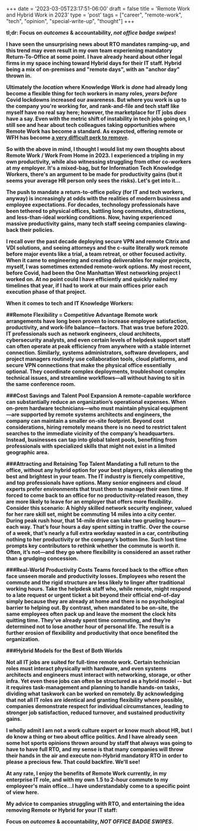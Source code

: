 +++
date = '2023-03-05T23:17:51-06:00'
draft = false
title = 'Remote Work and Hybrid Work in 2023'
type = 'post'
tags = ["career", "remote-work", "tech", "opinion", "special-write-up", "thought"]
+++

<div style="font-size: 14px;">
<b>tl;dr: Focus on <i>outcomes</i> & accountability, <i>not office badge swipes</i>!
</div>

I have seen the unsurprising news about RTO mandates ramping-up, and this trend may even result in my own team experiening mandatory Return-To-Office at some point.  I have already heard about other legal firms in my space inching toward Hybrid days for their IT staff.  Hybrid being a mix of on-premises and "remote days", with an "anchor day" thrown in.<br />

Ultimately the <i>location</i> where Knowledge Work is <i>done</i> had already long become a flexible thing for tech workers in many roles, <i>years before</i> Covid lockdowns increased our awareness.  But where you work is up to the company you're working for, and rank-and-file and tech staff like myself have no real say here; however, the marketplace for IT jobs <i>does</i> have a say.  Even with the metric shift of instability in tech jobs going on, I still see and hear about tech colleagues taking opportunities where Remote Work has become a standard.  As expected, offering remote or WFH has become <a href="https://sloanreview.mit.edu/article/return-to-office-mandates-how-to-lose-your-best-performers/">a very difficult perk to remove</a>.<br />

So with the above in mind, I thought I would list my own thoughts about Remote Work / Work From Home in 2023.  I experienced a tripling in my own productivity, while also witnessing struggling from other co-workers at my employer.  It's a mixed-bag, but for Information Tech Knowledge Workers, there's an argument to be made for productivity gains (but it seems your average HR person only sees the risks).  Let's get into it... <br />

The push to mandate a return-to-office policy (for IT and tech workers, anyway) is increasingly at odds with the realities of modern business and employee expectations. For decades, technology professionals have been tethered to physical offices, battling long commutes, distractions, and less-than-ideal working conditions. Now, having experienced massive productivity gains, many tech staff seeing companies clawing-back their policies. <br /> 

I recall over the past decade deploying secure VPN and remote Citrix and VDI solutions, and seeing attorneys and the c-suite literally work remote before major events like a trial, a team retreat, or other focused activity.  When it came to engineering and creating deliverables for major projects, myself, I was sometimes extended remote-work options.  My most recent, before Covid, had been the One Manhattan West networking project I worked on.  At no point could I have efficiently and quickly nailed my timelines that year, if I had to work at our main offices prior each execution phase of that project. <br />

When it comes to tech and IT Knowledge Workers: 

##Remote Flexibility = Competitive Advantage
Remote work arrangements have long been proven to increase employee satisfaction, productivity, and work-life balance—factors.  That was true before 2020. IT professionals such as network engineers, cloud architects, cybersecurity analysts, and even certain levels of helpdesk support staff can often operate at peak efficiency from anywhere with a stable internet connection. Similarly, systems administrators, software developers, and project managers routinely use collaboration tools, cloud platforms, and secure VPN connections that make the physical office essentially optional. They coordinate complex deployments, troubleshoot complex technical issues, and streamline workflows—all without having to sit in the same conference room.

###Cost Savings and Talent Pool Expansion
A remote-capable workforce can substantially reduce an organization’s operational expenses. When on-prem hardware technicians—who must maintain physical equipment—are supported by remote systems architects and engineers, the company can maintain a smaller on-site footprint. Beyond cost considerations, hiring remotely means there is no need to restrict talent searches to the immediate vicinity of the company’s headquarters. Instead, businesses can tap into global talent pools, benefiting from professionals with specialized skills that might not exist in a limited geographic area.

###Attracting and Retaining Top Talent
Mandating a full return to the office, without any hybrid option for your best players, risks alienating the best and brightest in your team. The IT industry is fiercely competitive, and top professionals have options. Many senior engineers and cloud experts prefer environments that trust them to manage their own time. If forced to come back to an office for no productivity-related reason, they are more likely to leave for an employer that offers more flexibility. Consider this scenario: A highly skilled network security engineer, valued for her rare skill set, might be commuting 14 miles into a city center. During peak rush hour, that 14-mile drive can take two grueling hours—each way. That’s four hours a day spent sitting in traffic. Over the course of a week, that’s nearly a full extra workday wasted in a car, contributing nothing to her productivity or the company’s bottom line. Such lost time prompts key contributors to rethink whether the commute is worth it. Often, it’s not—and they go where flexibility is considered an asset rather than a grudging concession.

###Real-World Productivity Costs
Teams forced back to the office often face unseen morale and productivity losses. Employees who resent the commute and the rigid structure are less likely to linger after traditional working hours. Take the helpdesk staff who, while remote, might respond to a late request or urgent ticket a bit beyond their official end-of-day simply because they are already at home and there is no psychological barrier to helping out. By contrast, when mandated to be on-site, the same employees often pack up and leave the moment the clock hits quitting time. They’ve already spent time commuting, and they’re determined not to lose another hour of personal life. The result is a further erosion of flexibility and productivity that once benefited the organization.

###Hybrid Models for the Best of Both Worlds

Not all IT jobs are suited for full-time remote work. Certain technician roles must interact physically with hardware, and even systems architects and engineers must interact with networking, storage, or other infra. Yet even these jobs can often be structured as a hybrid model -- but it requires task-management and planning to handle hands-on tasks, dividing what taskwork can be worked on remotely. By acknowledging that not all IT roles are identical and granting flexibility where possible, companies demonstrate respect for individual circumstances, leading to stronger job satisfaction, reduced turnover, and sustained productivity gains.<br />

 I wholly admit I am not a work culture expert or know much about HR, but I do know a thing or two about office politics. And I have already seen some hot sports opinions thrown around by staff that always was going to have to have full RTO, and my sense is that many companies will throw their hands in the air and execute non-Hybrid mandatory RTO in order to please a precious few.  That could backfire. We'll see! <br />

 At any rate, I enjoy the benefits of Remote Work currently, in my enterprise IT role, and with my own 1.5 to 2-hour commute to my employeer's main office...I have understandably come to a specific point of view here. <br />

My advice to companies struggling with RTO, and entertaining the idea removing Remote or Hybrid for your IT staff: <br />

<b>Focus on <i>outcomes</i> & accountability, <i>NOT OFFICE BADGE SWIPES</i></b>.

